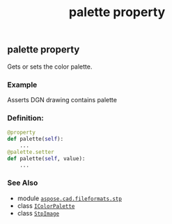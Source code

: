 ﻿---
title: palette property
second_title: Aspose.CAD for Python via .NET API References
description: 
type: docs
weight: 280
url: /python-net/aspose.cad.fileformats.stp/stpimage/palette/
is_root: false
---

## palette property


Gets or sets the color palette.

### Example 


Asserts DGN drawing contains palette
### Definition:
```python
@property
def palette(self):
    ...
@palette.setter
def palette(self, value):
    ...
```

### See Also
* module [`aspose.cad.fileformats.stp`](../../)
* class [`IColorPalette`](/cad/python-net/aspose.cad/icolorpalette)
* class [`StpImage`](/cad/python-net/aspose.cad.fileformats.stp/stpimage)
